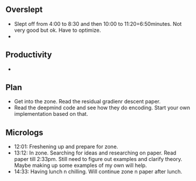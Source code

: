 ## Overslept
* Slept off from 4:00 to 8:30 and then 10:00 to 11:20=6:50minutes. Not very good but ok. Have to optimize.
* 

## Productivity
* 

## Plan
* Get into the zone. Read the residual gradienr descent paper.
* Read the deepmind code and see how they do encoding. Start your own implementation based on that.

## Micrologs
* 12:01: Freshening up and prepare for zone.
* 13:12: In zone. Searching for ideas and researching on paper. Read paper till 2:33pm. Still need to figure out examples and clarify theory. Maybe making up some examples of my own will help.
* 14:33: Having lunch n chilling. Will continue zone n paper after lunch.
